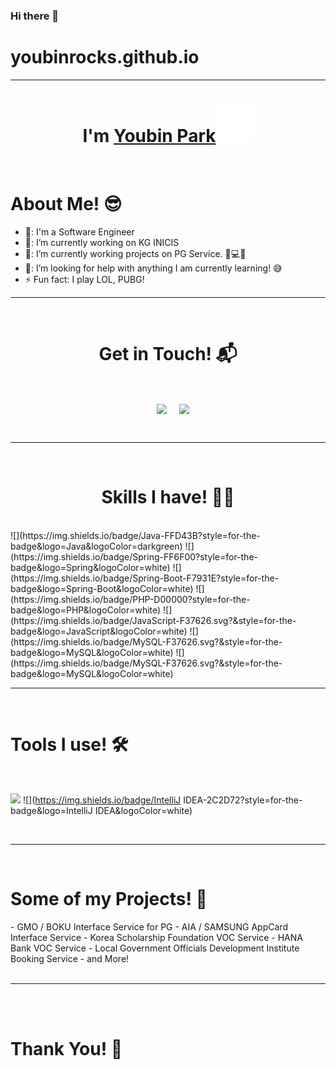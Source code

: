 ### Hi there 👋

<!--
**youbinrocks/youbinrocks** is a ✨ _special_ ✨ repository because its `README.md` (this file) appears on your GitHub profile.

Here are some ideas to get you started:

- 🔭 I’m currently working on ...
- 🌱 I’m currently learning ...
- 👯 I’m looking to collaborate on ...
- 🤔 I’m looking for help with ...
- 💬 Ask me about ...
- 📫 How to reach me: ...
- 😄 Pronouns: ...
- ⚡ Fun fact: ...
-->



# youbinrocks.github.io
<!--
<p align="center">
  <img src="https://miro.medium.com/max/2048/1*OohqW5DGh9CQS4hLY5FXzA.png" height="230"/>
</p>
-->
<hr>
<h1 align="center">I'm <a href="https://github.com/youbinrocks">Youbin Park<a><img src="https://github.com/Kathryn-Jie/Kathryn-Jie/blob/main/wave.gif" width="60px"/></h1>
<Br>
<h1>About Me! 😎</h1>

- 🏫: I'm a Software Engineer
- 🔭: I’m currently working on KG INICIS
- 🌱: I’m currently working projects on PG Service. 🧠💻🤖
- 🤔: I’m looking for help with anything I am currently learning! 😅
- ⚡  Fun fact: I play LOL, PUBG!

<hr>
<Br>
<h1 align="center">Get in Touch! 📬</h1>
<Br>
<p align="center">
</a> &nbsp;&nbsp;&nbsp;  <a href="mailto:youbinrocks1@gmail.com" target="blank">
<img align="center" src="https://img.shields.io/badge/youbinrocks1@gmail.com-D14836?style=for-the-badge&logo=gmail&logoColor=white" /></a>    &nbsp;&nbsp;&nbsp;       <a href="https://www.github.com/youbinrocks target="blank">
  <img align="center" src="https://img.shields.io/badge/youbinrocks-100000?style=for-the-badge&logo=github&logoColor=white" /></a>
</p>

<Br>
<hr>
<Br>
<h1 align="center">Skills I have! 🤸‍♂</h1>
<Br>
![](https://img.shields.io/badge/Java-FFD43B?style=for-the-badge&logo=Java&logoColor=darkgreen)
![](https://img.shields.io/badge/Spring-FF6F00?style=for-the-badge&logo=Spring&logoColor=white)
![](https://img.shields.io/badge/Spring-Boot-F7931E?style=for-the-badge&logo=Spring-Boot&logoColor=white)
![](https://img.shields.io/badge/PHP-D00000?style=for-the-badge&logo=PHP&logoColor=white)
![](https://img.shields.io/badge/JavaScript-F37626.svg?&style=for-the-badge&logo=JavaScript&logoColor=white)
![](https://img.shields.io/badge/MySQL-F37626.svg?&style=for-the-badge&logo=MySQL&logoColor=white)
![](https://img.shields.io/badge/MySQL-F37626.svg?&style=for-the-badge&logo=MySQL&logoColor=white)



<Br>
<hr>
<Br>
<h1>Tools I use! 🛠️</h1>
<Br>
  
![](https://img.shields.io/badge/eclipse-342B029.svg?&style=for-the-badge&logo=eclipse-ide&logoColor=white)
![](https://img.shields.io/badge/IntelliJ IDEA-2C2D72?style=for-the-badge&logo=IntelliJ IDEA&logoColor=white)

<Br>
<hr>
<Br>
<h1>Some of my Projects! 🎨</h1>
  - GMO / BOKU Interface Service for PG
  - AIA / SAMSUNG AppCard Interface Service
  - Korea Scholarship Foundation VOC Service
  - HANA Bank VOC Service
  - Local Government Officials Development Institute Booking Service
  - and More!
<Br>


<Br>
<hr>
<Br>

<Br>
<h1>Thank You! 🤵 </h1>
<Br>
